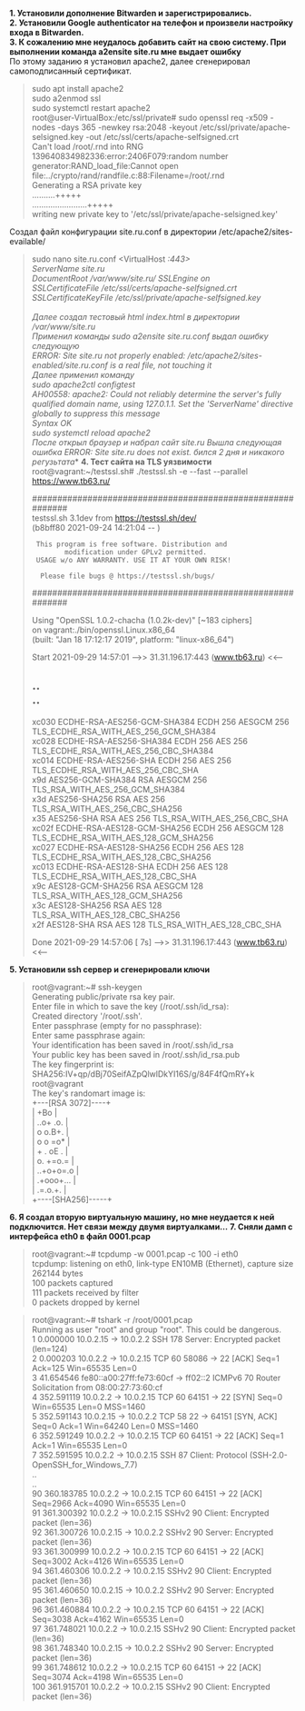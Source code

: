 **1. Установили дополнение Bitwarden и зарегистрировались.**  
**2. Установили Google authenticator на телефон и произвели настройку входа в Bitwarden.**  
**3. К сожалению мне неудалось добавить сайт на свою систему. При выполнении команда a2ensite site.ru  мне выдает ошибку**  
По этому заданию я установил apache2, далее сгенерировал самоподписанный сертификат. 
>sudo apt install apache2  
>sudo a2enmod ssl  
>sudo systemctl restart apache2  
>root@user-VirtualBox:/etc/ssl/private# sudo openssl req -x509 -nodes -days 365 -newkey rsa:2048 -keyout /etc/ssl/private/apache-selsigned.key -out /etc/ssl/certs/apache-selfsigned.crt  
>Can't load /root/.rnd into RNG  
>139640834982336:error:2406F079:random number generator:RAND_load_file:Cannot open file:../crypto/rand/randfile.c:88:Filename=/root/.rnd  
>Generating a RSA private key  
>..........+++++  
>........................+++++  
>writing new private key to '/etc/ssl/private/apache-selsigned.key'  
>  
Создал файл конфигурации site.ru.conf в директории /etc/apache2/sites-evailable/  
>sudo nano site.ru.conf
><VirtualHost *:443>  
>ServerName site.ru  
>DocumentRoot /var/www/site.ru/
>SSLEngine on  
>SSLCertificateFile /etc/ssl/certs/apache-selfsigned.crt  
>SSLCertificateKeyFile /etc/ssl/private/apache-selfsigned.key  
></VirtualHost>  
Далее создал тестовый html index.html в директории /var/www/site.ru  
Применил команды sudo a2ensite site.ru.conf выдал ошибку следующую  
>ERROR: Site site.ru not properly enabled: /etc/apache2/sites-enabled/site.ru.conf is a real file, not touching it  
Далее применил команду   
>sudo apache2ctl configtest  
>AH00558: apache2: Could not reliably determine the server's fully qualified domain name, using 127.0.1.1. Set the 'ServerName' directive globally to suppress this message  
>Syntax OK  
>sudo systemctl reload apache2  
После открыл браузер и набрал сайт site.ru 
Вышла следующая ошибка 
ERROR: Site site.ru does not exist. бился 2 дня и никакого регузьтата**
**4. Тест сайта на TLS уязвимости**  
>root@vagrant:~/testssl.sh# ./testssl.sh -e --fast --parallel https://www.tb63.ru/  
>  
>###########################################################  
>    testssl.sh       3.1dev from https://testssl.sh/dev/  
>    (b8bff80 2021-09-24 14:21:04 -- )  
>  
>      This program is free software. Distribution and  
>             modification under GPLv2 permitted.  
>      USAGE w/o ANY WARRANTY. USE IT AT YOUR OWN RISK!  
>  
>       Please file bugs @ https://testssl.sh/bugs/  
>  
>###########################################################  
>  
> Using "OpenSSL 1.0.2-chacha (1.0.2k-dev)" [~183 ciphers]  
> on vagrant:./bin/openssl.Linux.x86_64  
> (built: "Jan 18 17:12:17 2019", platform: "linux-x86_64")  
>  
>  
> Start 2021-09-29 14:57:01        -->> 31.31.196.17:443 (www.tb63.ru) <<--  
>  
>..   
>..  
>-----------------------------------------------------------------------------------------------------------------------------  
> xc030   ECDHE-RSA-AES256-GCM-SHA384       ECDH 256   AESGCM      256      TLS_ECDHE_RSA_WITH_AES_256_GCM_SHA384          
> xc028   ECDHE-RSA-AES256-SHA384           ECDH 256   AES         256      TLS_ECDHE_RSA_WITH_AES_256_CBC_SHA384          
> xc014   ECDHE-RSA-AES256-SHA              ECDH 256   AES         256      TLS_ECDHE_RSA_WITH_AES_256_CBC_SHA             
> x9d     AES256-GCM-SHA384                 RSA        AESGCM      256      TLS_RSA_WITH_AES_256_GCM_SHA384                
> x3d     AES256-SHA256                     RSA        AES         256      TLS_RSA_WITH_AES_256_CBC_SHA256                
> x35     AES256-SHA                        RSA        AES         256      TLS_RSA_WITH_AES_256_CBC_SHA                   
> xc02f   ECDHE-RSA-AES128-GCM-SHA256       ECDH 256   AESGCM      128      TLS_ECDHE_RSA_WITH_AES_128_GCM_SHA256          
> xc027   ECDHE-RSA-AES128-SHA256           ECDH 256   AES         128      TLS_ECDHE_RSA_WITH_AES_128_CBC_SHA256          
> xc013   ECDHE-RSA-AES128-SHA              ECDH 256   AES         128      TLS_ECDHE_RSA_WITH_AES_128_CBC_SHA             
> x9c     AES128-GCM-SHA256                 RSA        AESGCM      128      TLS_RSA_WITH_AES_128_GCM_SHA256                
> x3c     AES128-SHA256                     RSA        AES         128      TLS_RSA_WITH_AES_128_CBC_SHA256                
> x2f     AES128-SHA                        RSA        AES         128      TLS_RSA_WITH_AES_128_CBC_SHA                   
>  
>  
> Done 2021-09-29 14:57:06 [   7s] -->> 31.31.196.17:443 (www.tb63.ru) <<--  
  
**5.  Установили ssh сервер и сгенерировали ключи**  
>root@vagrant:~# ssh-keygen  
>Generating public/private rsa key pair.  
>Enter file in which to save the key (/root/.ssh/id_rsa):  
>Created directory '/root/.ssh'.  
>Enter passphrase (empty for no passphrase):  
>Enter same passphrase again:  
>Your identification has been saved in /root/.ssh/id_rsa  
>Your public key has been saved in /root/.ssh/id_rsa.pub  
>The key fingerprint is:  
>SHA256:IV+qp/dBj70SeifAZpQlwlDkYI16S/g/84F4fQmRY+k root@vagrant  
>The key's randomart image is:  
>+---[RSA 3072]----+   
>|    +Bo          |  
>|   ..o+ .o.      |  
>|   o  o.B+.      |  
>|  o o  =o*       |  
>|   + . oE .      |  
>|    o. +=o.=     |  
>|    ..+o+o=.o    |  
>|     .+ooo+...   |  
>|      .=.o.+.    |  
>+----[SHA256]-----+  
  
**6. Я создал вторую виртуальную машину, но мне неудается к ней подключится. Нет связи между двумя виртуалками...**
**7. Сняли дамп с интерфейса eth0 в файл 0001.pcap** 
>root@vagrant:~# tcpdump -w 0001.pcap -c 100 -i eth0  
>tcpdump: listening on eth0, link-type EN10MB (Ethernet), capture size 262144 bytes  
>100 packets captured  
>111 packets received by filter  
>0 packets dropped by kernel  
  
>root@vagrant:~# tshark -r /root/0001.pcap  
>Running as user "root" and group "root". This could be dangerous.  
>    1   0.000000    10.0.2.15 → 10.0.2.2     SSH 178 Server: Encrypted packet (len=124)  
>    2   0.000203     10.0.2.2 → 10.0.2.15    TCP 60 58086 → 22 [ACK] Seq=1 Ack=125 Win=65535 Len=0  
>    3  41.654546 fe80::a00:27ff:fe73:60cf → ff02::2      ICMPv6 70 Router Solicitation from 08:00:27:73:60:cf  
>    4 352.591119     10.0.2.2 → 10.0.2.15    TCP 60 64151 → 22 [SYN] Seq=0 Win=65535 Len=0 MSS=1460  
>    5 352.591143    10.0.2.15 → 10.0.2.2     TCP 58 22 → 64151 [SYN, ACK] Seq=0 Ack=1 Win=64240 Len=0 MSS=1460  
>    6 352.591249     10.0.2.2 → 10.0.2.15    TCP 60 64151 → 22 [ACK] Seq=1 Ack=1 Win=65535 Len=0  
>    7 352.591595     10.0.2.2 → 10.0.2.15    SSH 87 Client: Protocol (SSH-2.0-OpenSSH_for_Windows_7.7)  
>..  
>..  
>   90 360.183785     10.0.2.2 → 10.0.2.15    TCP 60 64151 → 22 [ACK] Seq=2966 Ack=4090 Win=65535 Len=0  
>   91 361.300392     10.0.2.2 → 10.0.2.15    SSHv2 90 Client: Encrypted packet (len=36)  
>   92 361.300726    10.0.2.15 → 10.0.2.2     SSHv2 90 Server: Encrypted packet (len=36)  
>   93 361.300999     10.0.2.2 → 10.0.2.15    TCP 60 64151 → 22 [ACK] Seq=3002 Ack=4126 Win=65535 Len=0  
>   94 361.460306     10.0.2.2 → 10.0.2.15    SSHv2 90 Client: Encrypted packet (len=36)  
>   95 361.460650    10.0.2.15 → 10.0.2.2     SSHv2 90 Server: Encrypted packet (len=36)  
>   96 361.460884     10.0.2.2 → 10.0.2.15    TCP 60 64151 → 22 [ACK] Seq=3038 Ack=4162 Win=65535 Len=0  
>   97 361.748021     10.0.2.2 → 10.0.2.15    SSHv2 90 Client: Encrypted packet (len=36)  
>   98 361.748340    10.0.2.15 → 10.0.2.2     SSHv2 90 Server: Encrypted packet (len=36)  
>   99 361.748612     10.0.2.2 → 10.0.2.15    TCP 60 64151 → 22 [ACK] Seq=3074 Ack=4198 Win=65535 Len=0  
>  100 361.915701     10.0.2.2 → 10.0.2.15    SSHv2 90 Client: Encrypted packet (len=36)  
  
